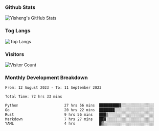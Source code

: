 ### Github Stats
![Yisheng's GitHub Stats](https://github-readme-stats-9qabuvhk1-gongyisheng.vercel.app/api?username=gongyisheng&count_private=true&show_icons=true)
### Tog Langs
![Top Langs](https://github-readme-stats-9qabuvhk1-gongyisheng.vercel.app/api/top-langs/?username=gongyisheng&layout=compact)
### Visitors
![Visitor Count](https://profile-counter.glitch.me/gongyisheng/count.svg)
### Monthly Development Breakdown
<!--START_SECTION:waka-->

```txt
From: 12 August 2023 - To: 11 September 2023

Total Time: 72 hrs 33 mins

Python                     27 hrs 56 mins  █████████▓░░░░░░░░░░░░░░░   38.51 %
Go                         20 hrs 22 mins  ███████░░░░░░░░░░░░░░░░░░   28.07 %
Rust                       9 hrs 56 mins   ███▒░░░░░░░░░░░░░░░░░░░░░   13.69 %
Markdown                   7 hrs 27 mins   ██▓░░░░░░░░░░░░░░░░░░░░░░   10.27 %
YAML                       4 hrs           █▒░░░░░░░░░░░░░░░░░░░░░░░   05.54 %
```

<!--END_SECTION:waka-->
